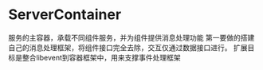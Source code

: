 # ServerContainer
服务的主容器，承载不同组件服务，并为组件提供消息处理功能
第一要做的搭建自己的消息处理框架，将组件接口完全去除，交互仅通过数据接口进行。
扩展目标是整合libevent到容器框架中，用来支撑事件处理框架
